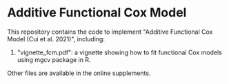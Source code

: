 # Additive Functional Cox Model

This repository contains the code to implement "Additive Functional Cox Model (Cui et al. 2021)", including:

1. "vignette_fcm.pdf": a vignette showing how to fit functional Cox models using mgcv package in R.

Other files are available in the online supplements.
